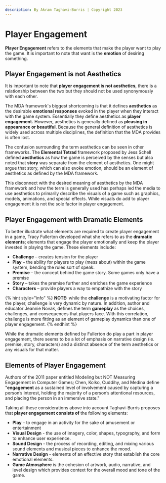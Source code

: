 ```yaml
---
description: By Akram Taghavi-Burris | Copyright 2023
---
```


# Player Engagement

**Player Engagement** refers to the elements that make the player want to play the game. It is important to note that want is the **emotion** of desiring something.&#x20;

## Player Engagement is not Aesthetics

It is important to note that **player engagement is not aesthetics**, there is a relationship between the two but they should not be used synonymously with each other.&#x20;

The MDA framework's biggest shortcoming is that it defines **aesthetics** as the desirable **emotional responses** evoked in the player when they interact with the game system. Essentially they define aesthetics as **player engagement.** However, aesthetics is generally defined as **pleasing in appearance or beautiful**. Because the general definition of aesthetics is widely used across multiple disciplines, the definition that the MDA provides is often lost.&#x20;

The confusion surrounding the term aesthetics can be seen in other frameworks. The **Elemental Tetrad** framework proposed by Jess Schell defined **aesthetics** as how the game is perceived by the senses but also noted that **story** was separate from the element of aesthetics. One might argue that story, which can also evoke emotion, should be an element of aesthetics as defined by the MDA framework.&#x20;

This disconnect with the desired meaning of aesthetics by the MDA framework and how the term is generally used has perhaps led the media to use aesthetics to primarily describe the visuals of a game such as graphics, models, animations, and special effects. While visuals do add to player engagement it is not the sole factor in player engagement.&#x20;

## Player Engagement with Dramatic Elements

To better illustrate what elements are required to create player engagement in a game, Tracy Fullerton developed what she refers to as the **dramatic elements**; elements that engage the player emotionally and keep the player invested in playing the game. These elements include:

* **Challenge** – creates tension for the player
* **Play** – the ability for players to play (mess about) within the game system, bending the rules sort of speak.
* **Premise** – the concept behind the game story. Some games only have a premise
* **Story** – takes the premise further and enriches the game experience
* **Characters** – provide players a way to empathize with the story

{% hint style="info" %}
**NOTE:** while the **challenge** is a motivating factor for the player, challenge is very dynamic by nature. In addition, author and educator Jeannie Novak, defines the term **gameplay** as the choices, challenges, and consequences that players face. With this correlation, challenge is more fitting as an element of gameplay dynamics than one of player engagement.
{% endhint %}

While the dramatic elements defined by Fullerton do play a part in player engagement, there seems to be a lot of emphasis on narrative design (ie. premise, story, characters) and a distinct absence of the term aesthetics or any visuals for that matter.

## Elements of Player Engagement

Authors of the 2011 paper entitled Modeling but NOT Measuring Engagement in Computer Games; Chen, Kolko, Cuddihy, and Medina define "**engagement** as a sustained level of involvement caused by capturing a person’s interest, holding the majority of a person’s attentional resources, and placing the person in an immersive state."

Taking all these considerations above into account Taghavi-Burris proposes that **player engagement consists of** the following elements:&#x20;

* **Play** – to engage in an activity for the sake of amusement or entertainment
* **Visual Design** - the use of imagery, color, shapes, typography, and form to enhance user experience.
* **Sound Design** - the process of recording, editing, and mixing various sound elements and musical pieces to enhance the mood.
* **Narrative Design** - elements of an effective story that establish the core emotional elements.
* **Game Atmosphere** is the cohesion of artwork, audio, narrative, and level design which provides context for the overall mood and tone of the game.



